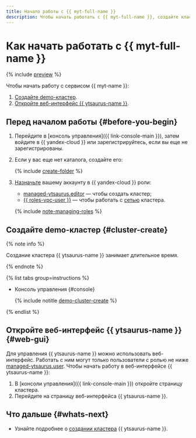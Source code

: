 ```yaml
---
title: Начало работы с {{ myt-full-name }}
description: Чтобы начать работать с {{ myt-full-name }}, создайте кластер сервиса и откройте веб-интерфейс {{ ytsaurus-name }}.
---
```


# Как начать работать с {{ myt-full-name }}

{% include [preview](../_includes/managed-ytsaurus/note-preview.md) %}

Чтобы начать работу с сервисом {{ myt-name }}:

1. [Создайте demo-кластер](#cluster-create).
1. [Откройте веб-интерфейс {{ ytsaurus-name }}](#web-gui).

## Перед началом работы {#before-you-begin}

1. Перейдите в [консоль управления]({{ link-console-main }}), затем войдите в {{ yandex-cloud }} или зарегистрируйтесь, если вы еще не зарегистрированы.

1. Если у вас еще нет каталога, создайте его:

   {% include [create-folder](../_includes/create-folder.md) %}

1. [Назначьте](../iam/operations/roles/grant.md) вашему аккаунту в {{ yandex-cloud }} роли:

    * [managed-ytsaurus.editor](security/index.md#managed-ytsaurus-editor) — чтобы создать кластер;
    * [{{ roles-vpc-user }}](../vpc/security/index.md#vpc-user) — чтобы работать с [сетью](../vpc/concepts/network.md#network) кластера.

    {% include [note-managing-roles](../_includes/mdb/note-managing-roles.md) %}

## Создайте demo-кластер {#cluster-create}

{% note info %}

Создание кластера {{ ytsaurus-name }} занимает длительное время.

{% endnote %}

{% list tabs group=instructions %}

- Консоль управления {#console}

  {% include notitle [demo-cluster-create](../_includes/managed-ytsaurus/demo-cluster-create.md) %}

{% endlist %}

## Откройте веб-интерфейс {{ ytsaurus-name }} {#web-gui}

Для управления {{ ytsaurus-name }} можно использовать веб-интерфейс. Работать с ним могут только пользователи с ролью не ниже [managed-ytsaurus.user](security/index.md#managed-ytsaurus-user). Чтобы начать работу в веб-интерфейсе {{ ytsaurus-name }}:

1. В [консоли управления]({{ link-console-main }}) откройте страницу кластера.
1. Перейдите на страницу веб-интерфейса {{ ytsaurus-name }}.

## Что дальше {#whats-next}

* Узнайте подробнее о [создании кластера](operations/cluster-create.md) {{ ytsaurus-name }}.